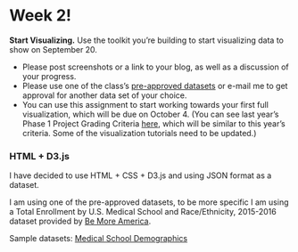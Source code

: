 # Week 2!

**Start Visualizing.** Use the toolkit you’re building to start visualizing data to show on September 20.

* Please post screenshots or a link to your blog, as well as a discussion of your progress.
* Please use one of the class’s [pre-approved datasets](http://arlduc.org/senseandscale/?p=1105) or e-mail me to get approval for another data set of your choice.
* You can use this assignment to start working towards your first full visualization, which will be due on October 4. \(You can see last year’s Phase 1 Project Grading Criteria [here](http://arlduc.org/senseandscale/?p=1104), which will be similar to this year’s criteria. Some of the visualization tutorials need to be updated.\)

### HTML + D3.js

I have decided to use HTML + CSS + D3.js and using JSON format as a dataset.

I am using one of the pre-approved datasets, to be more specific I am using a Total Enrollment by U.S. Medical School and Race/Ethnicity, 2015-2016 dataset provided by [Be More America](http://www.bemoreamerica.org/).

 Sample datasets: [Medical School Demographics](https://drive.google.com/open?id=0B1KM70jlEfvpazZNTDFVQVRwdzQ)

